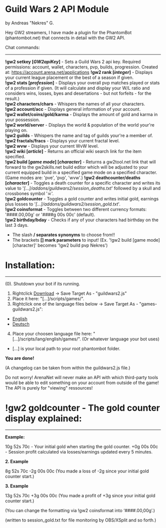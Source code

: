 # Guild Wars 2 API Module
by Andreas "Nekres" G.

Hey GW2 streamers, I have made a plugin for the PhantomBot (phantombot.net) that connects in detail with the GW2 API.

Chat commands:

--------------
**!gw2 setkey [*GW2apiKey*]** - Sets a Guild Wars 2 api key. Required permissions: account, wallet, characters, pvp, builds, progression. Created at: https://account.arena.net/applications
**!gw2 rank [*integer*]** - Displays your current league placement or the best of a season if given.  
**!gw2 stats [*profession*]** - Displays your overall pvp matches played or stats of a profession if given.
(It will calculate and display your W/L ratio and considers wins, losses, byes and desertations - but not forfeits - for the result.)  
**!gw2 characters/chars**  - Whispers the names of all your characters.  
**!gw2 account/acc** - Displays general information of your account.  
**!gw2 wallet/coins/gold/karma** - Displays the amount of gold and karma in your possession.  
**!gw2 world/server** - Displays the world & population of the world your're playing on.  
**!gw2 guilds** - Whispers the name and tag of guilds your're a member of.  
**!gw2 fractals/fracs** - Displays your current fractal level.  
**!gw2 wvw** - Displays your current WvW level.  
**!gw2 wiki [*article*]** - Returns an official wiki search link for the item specified.  
**!gw2 build [*game mode*] [*character*]** - Returns a gw2tool.net link that will forward to the gw2skills.net build editor which will be adjusted to your current equipped build in a specified game mode on a specified character. (Game modes are: 'pve', 'pvp', 'wvw'.)
**!gw2 deathcounter/deaths [*character*]** - Toggles a death counter for a specific character and writes its value to '*[...]/addons/guildwars2/session_deaths.txt*' followed by a skull and crossbones symbol '☠'.  
**!gw2 goldcounter** - Toggles a gold counter and writes initial gold, earnings plus losses to '*[...]/addons/guildwars2/session_gold.txt*'.  
**!gw2 coinsformat** - Toggles between two different currency formats: '####.00,00g' or '####g 00s 00c' (default).  
**!gw2 birthday/bday** - Checks if any of your characters had birthday on the last 3 days. 
* The slash **/ separates synonyms** to choose from!!
* The brackets **[] mark parameters** to input! (Ex. '!gw2 build [game mode] [character]' becomes '!gw2 build pvp Nekres')

# Installation:

 --------------
 (0). Shutdown your bot if its running.
 1. Rightclick [Download](https://raw.githubusercontent.com/PhantomBot/custom-modules/master/guildwars2/games/guildwars2.js) -> Save Target As - "guildwars2.js"
 2. Place it here: "[...]/scripts/games/".
 3. Rightclick one of the language files below -> Save Target As - "games-guildwars2.js":
 * [English](https://raw.githubusercontent.com/PhantomBot/custom-modules/master/guildwars2/lang/english/games/games-guildwars2.js)
 * [Deutsch](https://raw.githubusercontent.com/PhantomBot/custom-modules/master/guildwars2/lang/deutsch/games/games-guildwars2.js)
 4. Place your choosen language file here: "[...]/scripts/lang/english/games/". (Or whatever language your bot uses)
 * [...] is your local path to your root phantombot folder.

 **You are done!**

 (A changelog can be taken from within the guildwars2.js file.)
 
 Do not worry! ArenaNet will never make an API with which third-party tools would be able to edit something on your account from outside of the game!  
 The API is purely for "viewing" ressources!
 
# !gw2 goldcounter - The gold counter display explained:

 --------------
**Example:**

10g 52s 70c - Your initial gold when starting the gold counter.
+0g 00s 00c - Session profit calculated via losses/earnings updated every 5 minutes.

**2. Example**

8g 52s 70c
-2g 00s 00c (You made a loss of -2g since your initial gold counter start.)

**3. Example**

13g 52s 70c
+3g 00s 00c (You made a profit of +3g since your initial gold counter start.)

(You can change the formatting via !gw2 coinsformat into ‘####.00,00g’.)

(written to session_gold.txt for file monitoring by OBS/XSplit and so forth.)